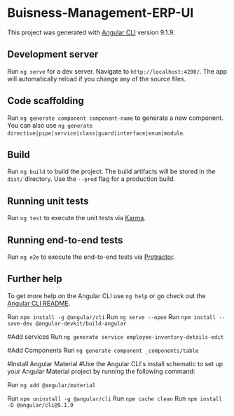 # Buisness-Management-ERP-UI

This project was generated with [Angular CLI](https://github.com/angular/angular-cli) version 9.1.9.

## Development server

Run `ng serve` for a dev server. Navigate to `http://localhost:4200/`. The app will automatically reload if you change any of the source files.

## Code scaffolding

Run `ng generate component component-name` to generate a new component. You can also use `ng generate directive|pipe|service|class|guard|interface|enum|module`.

## Build

Run `ng build` to build the project. The build artifacts will be stored in the `dist/` directory. Use the `--prod` flag for a production build.

## Running unit tests

Run `ng test` to execute the unit tests via [Karma](https://karma-runner.github.io).

## Running end-to-end tests

Run `ng e2e` to execute the end-to-end tests via [Protractor](http://www.protractortest.org/).

## Further help

To get more help on the Angular CLI use `ng help` or go check out the [Angular CLI README](https://github.com/angular/angular-cli/blob/master/README.md).


Run `npm install -g @angular/cli`
Run `ng serve --open`
Run `npm install --save-dev @angular-devkit/build-angular`

#Add services
Run `ng generate service employee-inventory-details-edit`

#Add Components
Run `ng generate component _components/table`

#Install Angular Material
#Use the Angular CLI's install schematic to set up your Angular Material project by running the following command:

Run `ng add @angular/material`

Run `npm uninstall -g @angular/cli`
Run `npm cache clean`
Run `npm install -D @angular/cli@9.1.9`
